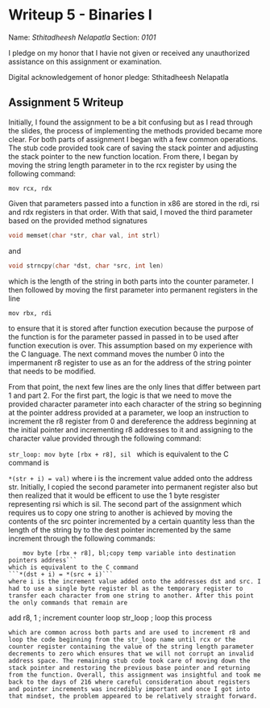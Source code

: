 Writeup 5 - Binaries I
======

Name: *Sthitadheesh Nelapatla*
Section: *0101*

I pledge on my honor that I havie not given or received any unauthorized assistance on this assignment or examination.

Digital acknowledgement of honor pledge: Sthitadheesh Nelapatla

## Assignment 5 Writeup

Initially, I found the assignment to be a bit confusing but as I read through the slides, the process of implementing the methods provided became more clear. For both parts of assignment I began with a few common operations. The stub code provided took care of saving the stack pointer and adjusting the stack pointer to the new function location. From there, I began by moving the string length parameter in to the rcx register by using the following command: 

```mov rcx, rdx ``` 


Given that parameters passed into a function in x86 are stored in the rdi, rsi and rdx registers in that order. With that said, I moved the third parameter based on the provided method signatures 

```c
void memset(char *str, char val, int strl)
```

and 

```c
void strncpy(char *dst, char *src, int len)
```

which is the length of the string in both parts into the counter parameter. I then followed by moving the first parameter into permanent registers in the line 

```
mov rbx, rdi  
```

to ensure that it is stored after function execution because the purpose of the function is for the parameter passed in passed in to be used after function execution is over. This assumption based on my experience with the C language. The next command moves the number 0 into the impermanent r8 register to use as an for the address of the string pointer that needs to be modified. 

From that point, the next few lines are the only lines that differ between part 1 and part 2. For the first part, the logic is that we need to move the provided character parameter into each character of the string so beginning at the pointer address provided at a parameter, we loop an instruction to increment the r8 register from 0 and dereference the address beginning at the initial pointer and incrementing r8 addresses to it and assigning to the character value provided through the following command: 

```str_loop: mov byte [rbx + r8], sil ``` which is equivalent to the C command is 

```*(str + i) = val)``` 
where i is the increment value added onto the address str. Initially, I copied the second parameter into permanent register also but then realized that it would be efficent to use the 1 byte resgister representing rsi which is sil. The second part of the assignment which requires us to copy one string to another is achieved by moving the contents of the src pointer incremented by a certain quantity less than the length of the string by to the dest pointer incremented by the same increment through the following commands: 

```str_cpy_loop: mov bl, byte [r12 + r8];copy value at source pointer into temp variable
    mov byte [rbx + r8], bl;copy temp variable into destination pointers address``` 
which is equivalent to the C command 
```*(dst + i) = *(src + i)``` 
where i is the increment value added onto the addresses dst and src. I had to use a single byte register bl as the temporary register to transfer each character from one string to another. After this point the only commands that remain are 

```
add r8, 1     ; increment counter
loop str_loop ; loop this process
```
which are common across both parts and are used to increment r8 and loop the code beginning from the str_loop name until rcx or the counter register containing the value of the string length parameter decrements to zero which ensures that we will not corrupt an invalid address space. The remaining stub code took care of moving down the stack pointer and restoring the previous base pointer and returning from the function. Overall, this assignment was insightful and took me back to the days of 216 where careful consideration about registers and pointer increments was incredibly important and once I got into that mindset, the problem appeared to be relatively straight forward. 


